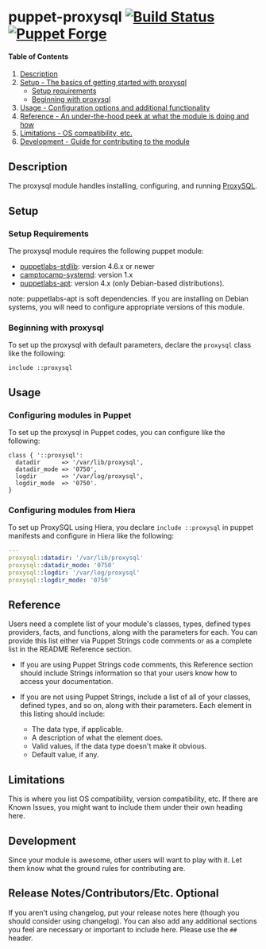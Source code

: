 # puppet-proxysql [![Build Status](https://travis-ci.org/hfm/puppet-proxysql.svg?branch=master)](https://travis-ci.org/hfm/puppet-proxysql) [![Puppet Forge](https://img.shields.io/puppetforge/v/hfm/proxysql.svg?style=flat-square)](https://forge.puppetlabs.com/hfm/proxysql)

#### Table of Contents

1. [Description](#description)
2. [Setup - The basics of getting started with proxysql](#setup)
    * [Setup requirements](#setup-requirements)
    * [Beginning with proxysql](#beginning-with-proxysql)
3. [Usage - Configuration options and additional functionality](#usage)
4. [Reference - An under-the-hood peek at what the module is doing and how](#reference)
5. [Limitations - OS compatibility, etc.](#limitations)
6. [Development - Guide for contributing to the module](#development)

## Description

The proxysql module handles installing, configuring, and running [ProxySQL](http://www.proxysql.com).

## Setup

### Setup Requirements

The proxysql module requires the following puppet module:

- [puppetlabs-stdlib](https://forge.puppet.com/puppetlabs/stdlib): version 4.6.x or newer
- [camptocamp-systemd](https://forge.puppet.com/camptocamp/systemd): version 1.x
- [puppetlabs-apt](https://forge.puppet.com/puppetlabs/apt): version 4.x (only Debian-based distributions).

note: puppetlabs-apt is soft dependencies. If you are installing on Debian systems, you will need to configure appropriate versions of this module.

### Beginning with proxysql

To set up the proxysql with default parameters, declare the `proxysql` class like the following:

```puppet
include ::proxysql
```

## Usage

### Configuring modules in Puppet

To set up the proxysql in Puppet codes, you can configure like the following:

```puppet
class { '::proxysql':
  datadir      => '/var/lib/proxysql',
  datadir_mode => '0750',
  logdir       => '/var/log/proxysql',
  logdir_mode  => '0750'.
}
```

### Configuring modules from Hiera

To set up ProxySQL using Hiera, you declare `include ::proxysql` in puppet manifests and configure in Hiera like the following:

```yaml
---
proxysql::datadir: '/var/lib/proxysql'
proxysql::datadir_mode: '0750'
proxysql::logdir: '/var/log/proxysql'
proxysql::logdir_mode: '0750'
```

## Reference

Users need a complete list of your module's classes, types, defined types providers, facts, and functions, along with the parameters for each. You can provide this list either via Puppet Strings code comments or as a complete list in the README Reference section.

* If you are using Puppet Strings code comments, this Reference section should include Strings information so that your users know how to access your documentation.

* If you are not using Puppet Strings, include a list of all of your classes, defined types, and so on, along with their parameters. Each element in this listing should include:

  * The data type, if applicable.
  * A description of what the element does.
  * Valid values, if the data type doesn't make it obvious.
  * Default value, if any.

## Limitations

This is where you list OS compatibility, version compatibility, etc. If there are Known Issues, you might want to include them under their own heading here.

## Development

Since your module is awesome, other users will want to play with it. Let them know what the ground rules for contributing are.

## Release Notes/Contributors/Etc. **Optional**

If you aren't using changelog, put your release notes here (though you should consider using changelog). You can also add any additional sections you feel are necessary or important to include here. Please use the `## ` header.
